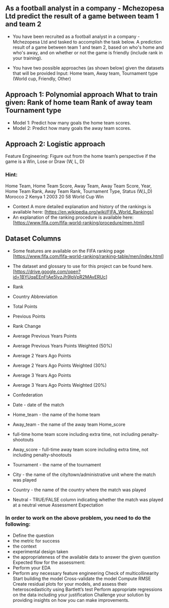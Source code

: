## As a football analyst in a company - Mchezopesa Ltd predict the result of a game between team 1 and team 2

* You have been recruited as a football analyst in a company - Mchezopesa Ltd and tasked to accomplish the task below. A prediction result of a game between team 1 and team 2, based on who's home and who's away, and on whether or not the game is friendly (include rank in your training).

* You have two possible approaches (as shown below) given the datasets that will be provided
Input: Home team, Away team, Tournament type (World cup, Friendly, Other)

## Approach 1: Polynomial approach What to train given: Rank of home team Rank of away team Tournament type 
* Model 1: Predict how many goals the home team scores.
* Model 2: Predict how many goals the away team scores.

## Approach 2: Logistic approach
Feature Engineering: Figure out from the home team’s perspective if the game is a Win, Lose or Draw (W, L, D)
### Hint:
Home Team, Home Team Score, Away Team, Away Team Score, Year, Home Team Rank, Away Team Rank, Tournament Type, Status (W,L,D) Morocco 2 Kenya 1 2003 20 58 World Cup Win

* Context A more detailed explanation and history of the rankings is available here: [https://en.wikipedia.org/wiki/FIFA_World_Rankings]
* An explanation of the ranking procedure is available here: [https://www.fifa.com/fifa-world-ranking/procedure/men.html]

## Dataset Columns
* Some features are available on the FIFA ranking page [https://www.fifa.com/fifa-world-ranking/ranking-table/men/index.html]
* The dataset and glossary to use for this project can be found here. [<https://drive.google.com/open?id=1BYUqaEEnFtAe5lvzJh9lpVpR2MAvERUc>]

* Rank 
* Country Abbreviation 
* Total Points 
* Previous Points 
* Rank Change 
* Average Previous Years Points 
* Average Previous Years Points Weighted (50%)
*  Average 2 Years Ago Points 
*  Average 2 Years Ago Points Weighted (30%) 
*  Average 3 Years Ago Points 
*  Average 3 Years Ago Points Weighted (20%) 
*  Confederation 
*  Date - date of the match
*  Home_team - the name of the home team 
*  Away_team - the name of the away team Home_score 
*  full-time home team score including extra time, not including penalty-shootouts 
*  Away_score - full-time away team score including extra time, not including penalty-shootouts 
*  Tournament - the name of the tournament 
*  City - the name of the city/town/administrative unit where the match was played 
*  Country - the name of the country where the match was played 
*  Neutral - TRUE/FALSE column indicating whether the match was played at a neutral venue Assessment Expectation

### In order to work on the above problem, you need to do the following:
* Define the question
* the metric for success
* the context
* experimental design taken
* the appropriateness of the available data to answer the given question Expected flow for the assessment: 
* Perform your EDA 
* Perform any necessary feature engineering Check of multicollinearity Start building the model Cross-validate the model Compute RMSE Create residual plots for your models, and assess their heteroscedasticity using Bartlett’s test Perform appropriate regressions on the data including your justification Challenge your solution by providing insights on how you can make improvements. 
